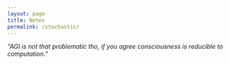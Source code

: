 ```yaml
---
layout: page
title: Notes
permalink: /stochastic/
---
```


_"AGI is not that problematic tho, if you agree consciousness is reducible to computation."_






